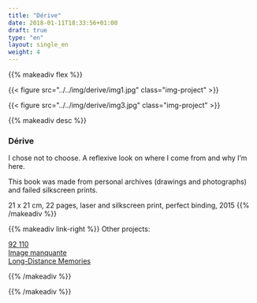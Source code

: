 ```yaml
---
title: "Dérive"
date: 2018-01-11T18:33:56+01:00
draft: true
type: "en"
layout: single_en
weight: 4
---
```


{{% makeadiv flex %}}

{{< figure src="../../img/derive/img1.jpg" class="img-project" >}}

{{< figure src="../../img/derive/img3.jpg" class="img-project" >}}

{{% makeadiv desc %}}
### Dérive

I chose not to choose.
A reflexive look on where I come from and why I’m here.

This book was made from personal archives (drawings and photographs) and failed silkscreen prints.

21 x 21 cm, 22 pages, laser and silkscreen print, perfect binding, 2015
{{% /makeadiv %}}

{{% makeadiv link-right %}}
Other projects:

[92 110](http://www.carolinesorin.com/en/92110)  
[Image manquante](http://www.carolinesorin.com/en/manquant)  
[Long-Distance Memories](http://www.carolinesorin.com/en/longdistance)  

{{% /makeadiv %}}

{{% /makeadiv %}}